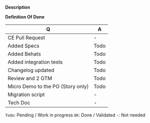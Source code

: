**Description**

**Definition Of Done**

| Q                                 | A
| --------------------------------- | ---
| CE Pull Request                   | -
| Added Specs                       | Todo
| Added Behats                      | Todo
| Added integration tests           | Todo
| Changelog updated                 | Todo
| Review and 2 GTM                  | Todo
| Micro Demo to the PO (Story only) | Todo
| Migration script                  | -
| Tech Doc                          | -

`Todo`: Pending / Work in progress
`OK`: Done / Validated
`-`: Not needed
